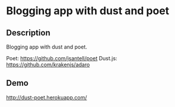 Blogging app with dust and poet
================================

Description
-----------
Blogging app with dust and poet.

Poet: https://github.com/jsantell/poet
Dust.js: https://github.com/krakenjs/adaro

Demo
-----
http://dust-poet.herokuapp.com/